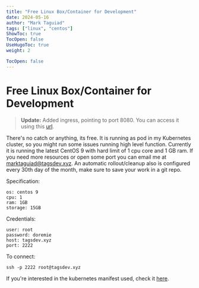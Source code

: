 ```yaml
---
title: "Free Linux Box/Container for Development"
date: 2024-05-16
author: "Mark Taguiad"
tags: ["linux", "centos"]
ShowToc: true
TocOpen: false
UseHugoToc: true
weight: 2

TocOpen: false
---
```


# Free Linux Box/Container for Development

> **Update:**
> Added ingress, pointing to port 8080. You can access it using this [url](https://linuxbox.tagsdev.xyz/).

There's no catch or anything, its free. It is running as pod in my Kubernetes cluster, so you might run some issues running high level function. Currently it is running the latest CentOS 9 with hard limit of 1 cpu core and 1 GB ram. If you need more resources or open some port you can email me at marktaguiad@tagsdev.xyz. An automatic rollout/cleanup also is configured every 30th day of the month, make sure to save your work in a git repo. 

Specification:
```
os: centos 9
cpu: 1
ram: 1GB
storage: 15GB
```

Credentials:
```
user: root
password: doremie
host: tagsdev.xyz
port: 2222

```

To connect:
```
ssh -p 2222 root@tagsdev.xyz
```

If you're interested in the kubernetes manifest used, check it [here](https://github.com/mcbtaguiad/linuxbox/tree/main/kube).
